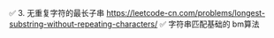 ✅ 3. 无重复字符的最长子串  https://leetcode-cn.com/problems/longest-substring-without-repeating-characters/
✅ 字符串匹配基础的 bm算法